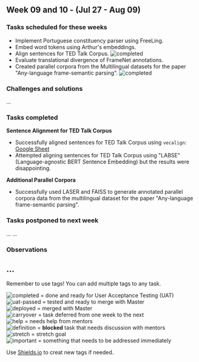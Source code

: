 ## Week 09 and 10 - (Jul 27 - Aug 09)

### Tasks scheduled for these weeks
- Implement Portuguese constituency parser using FreeLing.
- Embed word tokens using Arthur's embeddings.
- Align sentences for TED Talk Corpus. ![completed](https://img.shields.io/static/v1?label=&message=completed&color=green)
- Evaluate translational divergence of FrameNet annotations.
- Created parallel corpora from the Multilingual datasets for the paper "Any-language frame-semantic parsing". ![completed](https://img.shields.io/static/v1?label=&message=completed&color=green)


### Challenges and solutions

...


### Tasks completed
**Sentence Alignment for TED Talk Corpus**
- Successfully aligned sentences for TED Talk Corpus using `vecalign`: [Google Sheet](https://docs.google.com/spreadsheets/d/1wfT2JBH-ePHxi2GHJU7w1U7xnHn9Ng8eLi09uyoAVws/edit#gid=362930422)
- Attempted aligning sentences for TED Talk Corpus using "LABSE" (Language-agnostic BERT Sentence Embedding) but the results were disappointing. 

**Additional Parallel Corpora**
- Successfully used LASER and FAISS to generate annotated parallel corpora data from the multilingual dataset for the paper "Any-language frame-semantic parsing".


### Tasks postponed to next week

...
...

### Observations

...
---
Remember to use tags! You can add multiple tags to any task.

![completed](https://img.shields.io/static/v1?label=&message=completed&color=green) = done and ready for User Acceptance Testing (UAT)<br>
![uat-passed](https://img.shields.io/static/v1?label=UAT&message=passed&color=success) = tested and ready to merge with Master<br>
![deployed](https://img.shields.io/static/v1?label=&message=deployed&color=success) = merged with Master<br>
![carryover](https://img.shields.io/static/v1?label=&message=carryover&color=yellow) = task deferred from one week to the next<br>
![help](https://img.shields.io/static/v1?label=&message=need_help&color=blue) = needs help from mentors<br>
![definition](https://img.shields.io/static/v1?label=&message=needs_definition&color=orange) = **blocked** task that needs discussion with mentors<br>
![stretch](https://img.shields.io/static/v1?label=&message=stretch&color=orange) = stretch goal <br>
![important](https://img.shields.io/static/v1?label=&message=important&color=red) = something that needs to be addressed immediately<br>


Use [Shields.io](https://shields.io) to creat new tags if needed.

